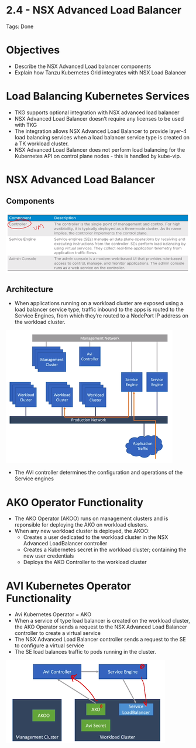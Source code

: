 # 2.4 - NSX Advanced Load Balancer

Tags: Done

# Objectives

- Describe the NSX Advanced Load balancer components
- Explain how Tanzu Kubernetes Grid integrates with NSX Load Balancer

# Load Balancing Kubernetes Services

- TKG supports optional integration with NSX advanced load balancer
- NSX Advanced Load Balancer doesn’t require any licenses to be used with TKG
- The integration allows NSX Advanced Load Balancer to provide layer-4 load balancing services when a load balancer service type is created on a TK workload cluster.
- NSX Advanced Load Balancer does not perform load balancing for the Kubernetes API on control plane nodes - this is handled by kube-vip.

# NSX Advanced Load Balancer

## Components

![Untitled](2%204%20-%20NSX%20Advanced%20Load%20Balancer%207c32c952a3bb4f209fd873a932343a70/Untitled.png)

## Architecture

- When applications running on a workload cluster are exposed using a load balancer service type, traffic inbound to the apps is routed to the Service Engines, from which they’re routed to a NodePort IP address on the workload cluster.

![Untitled](2%204%20-%20NSX%20Advanced%20Load%20Balancer%207c32c952a3bb4f209fd873a932343a70/Untitled%201.png)

- The AVI controller determines the configuration and operations of the Service engines

# AKO Operator Functionality

- The AKO Operator (AKOO) runs on management clusters and is reponsible for deploying the AKO on workload clusters.
- When any new workload cluster is deployed, the AKOO:
    - Creates a user dedicated to the workload cluster in the NSX Advanced LoadBalancer controller
    - Creates a Kubernetes secret in the workload cluster; containing the new user credentials
    - Deploys the AKO Controller to the workload cluster

# AVI Kubernetes Operator Functionality

- Avi Kubernetes Operator = AKO
- When a service of type load balancer is created on the workload cluster, the AKO Operator sends a request to the NSX Advanced Load Balancer controller to create a virtual service
- The NSX Advanced Load Balancer controller sends a request to the SE to configure a virtual service
- The SE load balances traffic to pods running in the cluster.

![Untitled](2%204%20-%20NSX%20Advanced%20Load%20Balancer%207c32c952a3bb4f209fd873a932343a70/Untitled%202.png)